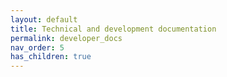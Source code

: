```yaml
---
layout: default
title: Technical and development documentation
permalink: developer_docs
nav_order: 5
has_children: true
---
```

